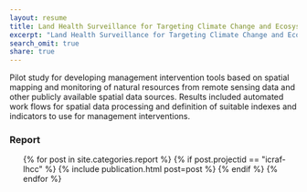 ```yaml
---
layout: resume
title: Land Health Surveillance for Targeting Climate Change and Ecosystem Management Interventions in Africa
excerpt: "Land Health Surveillance for Targeting Climate Change and Ecosystem Management Interventions in Africa"
search_omit: true
share: true
---
```


Pilot study for developing management intervention tools based on spatial mapping and monitoring of natural resources from remote sensing data and other publicly available spatial data sources. Results included automated work flows for spatial data processing and definition of suitable indexes and indicators to use for management interventions.

### Report

<ul class="post-list">
{% for post in site.categories.report %}
  {% if post.projectid == "icraf-lhcc" %}
    {% include publication.html post=post %}
  {% endif %}
{% endfor %}
</ul>
